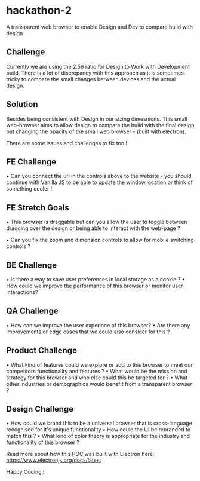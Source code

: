 # hackathon-2
A transparent web browser to enable Design and Dev to compare build with design

## Challenge

Currently we are using the 2.56 ratio for Design to Work with Development build.
There is a lot of discrepancy with this approach as it is sometimes tricky to compare the small changes between devices and the actual design.

## Solution

Besides being consistent with Design in our sizing dimesnions. This small web-browser aims to allow design to compare the build with the final design but changing the opacity of the small web browser - (built with electron).

There are some issues and challenges to fix too !


## FE Challenge

• Can you connect the url in the controls above to the website - you should continue with Vanilla JS to be able to update the window.location or think of something cooler !


## FE Stretch Goals

• This browser is draggable but can you allow the user to toggle between dragging over the design or being able to interact with the web-page ?

• Can you fix the zoom and dimension controls to allow for mobile switching controls ?


## BE Challenge

• Is there a way to save user preferences in local storage as a cookie ?
• How could we improve the performance of this browser or monitor user interactions? 

## QA Challenge

• How can we improve the user experince of this browser?
• Are there any improvements or edge cases that we could also consider for this ?

## Product Challenge 

• What kind of features could we explore or add to this browser to meet our competitors functionality and features ?
• What would be the mission and strategy for this browser and who else could this be targeted for ? 
• What other industries or demographics would benefit from a transparent browser ?

## Design Challenge

• How could we brand this to be a universal browser that is cross-language recognised for it's unique functionality
• How could the UI be rebranded to match this ? 
• What kind of color theory is appropriate for the industry and functionality of this browser ?



Read more about how this POC was built with Electron here: https://www.electronjs.org/docs/latest


Happy Coding !
